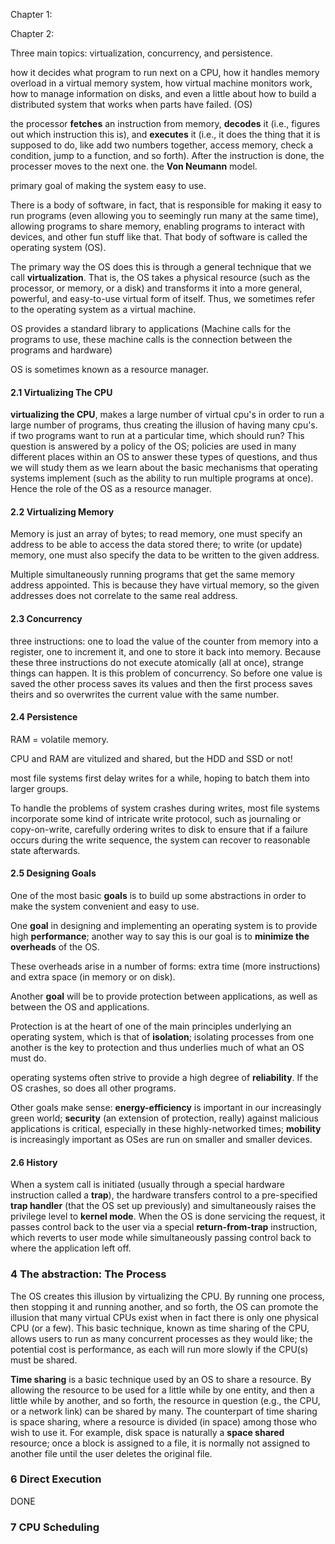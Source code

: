 Chapter 1:

Chapter 2:

Three main topics: virtualization, concurrency, and persistence.

how it decides what program to run next on a CPU, how it handles memory overload in a virtual memory system, how virtual machine monitors work, how to manage information on disks, and even a little about how to build a distributed system that works when parts have failed. (OS)

the processor **fetches** an instruction from memory, **decodes** it (i.e., figures out which instruction this is), and **executes** it (i.e., it does the thing that it is supposed to do, like add two numbers together, access memory, check a condition, jump to a function, and so forth). After the instruction is done, the processer moves to the next one. the **Von Neumann** model.

primary goal of making the system easy to use.

There is a body of software, in fact, that is responsible for making it easy to run programs (even allowing you to seemingly run many at the same time), allowing programs to share memory, enabling programs to interact with devices, and other fun stuff like that. That body of software is called the operating system (OS).

The primary way the OS does this is through a general technique that we call **virtualization**. That is, the OS takes a physical resource (such as the processor, or memory, or a disk) and transforms it into a more general, powerful, and easy-to-use virtual form of itself. Thus, we sometimes refer to the operating system as a virtual machine.

 OS provides a standard library to applications (Machine calls for the programs to use, these machine calls is the connection between the programs and hardware)

OS is sometimes known as a resource manager.

#### 2.1 Virtualizing The CPU

**virtualizing the CPU**, makes a large number of virtual cpu's in order to run a large number of programs, thus creating the illusion of having many cpu's. if two programs want to run at a particular time, which should run? This question is answered by a policy of the OS; policies are used in many different places within an OS to answer these types of questions, and thus we will study them as we learn about the basic mechanisms that operating systems implement (such as the ability to run multiple programs at once). Hence the role of the OS as a resource manager.

#### 2.2 Virtualizing Memory

Memory is just an array of
bytes; to read memory, one must specify an address to be able to access the data stored there; to write (or update) memory, one must also specify the data to be written to the given address.

Multiple simultaneously running programs that get the same memory address appointed. This is because they have virtual memory, so the given addresses does not correlate to the same real address.

#### 2.3 Concurrency

three instructions: one to load the value of the counter from memory into a register, one to increment it, and one to store it back into memory. Because these three instructions do not execute atomically (all at
once), strange things can happen. It is this problem of concurrency. So before one value is saved the other process saves its values and then the first process saves theirs and so overwrites the current value with the same number.

#### 2.4 Persistence

RAM = volatile memory.

CPU and RAM are vitulized and shared, but the HDD and SSD or not!

most file systems first delay writes for a while, hoping to batch them into larger groups.

To handle the problems of system crashes during writes, most file systems incorporate some kind of intricate write protocol, such as journaling or copy-on-write, carefully ordering writes to disk to ensure that if a failure occurs during the write sequence, the system can recover to reasonable state afterwards.

#### 2.5 Designing Goals

One of the most basic **goals** is to build up some abstractions in order to make the system convenient and easy to use.

One **goal** in designing and implementing an operating system is to provide high **performance**; another way to say this is our goal is to **minimize the overheads** of the OS.

These overheads arise in a number of forms: extra time (more instructions) and extra space (in memory or on disk).

Another **goal** will be to provide protection between applications, as well as between the OS and applications.

Protection is at 
the heart of one of the main principles underlying an operating system, which is that of **isolation**; isolating processes from one another is the key to protection and thus underlies much of what an OS must do.

operating systems often strive to provide a high degree of **reliability**. If the OS crashes, so does all other programs.

Other goals make sense: **energy-efficiency** is important in our increasingly green world; **security** (an extension of protection, really) against malicious applications is critical, especially in these highly-networked times; **mobility** is increasingly important as OSes are run on smaller and smaller devices.

#### 2.6 History

When a system call is initiated (usually through a special hardware instruction called a **trap**), the hardware transfers control to a pre-specified **trap handler** (that the OS set up previously) and simultaneously raises the privilege level to **kernel mode**. When the OS is done servicing the request, it passes control back to the user via a special **return-from-trap** instruction, which reverts to user mode while simultaneously passing control back to where the application left off.

### 4 The abstraction: The Process

The OS creates this illusion by virtualizing the CPU. By running one process, then stopping it and running another, and so forth, the OS can promote the illusion that many virtual CPUs exist when in fact there is only one physical CPU (or a few). This basic technique, known as time sharing of the CPU, allows users to run as many concurrent processes as they would like; the potential cost is performance, as each will run more slowly if the CPU(s) must be shared.

**Time sharing** is a basic technique used by an OS to share a resource. By allowing the resource to be used for a little while by one entity, and then a little while by another, and so forth, the resource in question (e.g., the CPU, or a network link) can be shared by many. The counterpart of time sharing is space sharing, where a resource is divided (in space) among those who wish to use it. For example, disk space is naturally a **space shared** resource; once a block is assigned to a file, it is normally not assigned to another file until the user deletes the original file.

### 6 Direct Execution

DONE

### 7 CPU Scheduling

